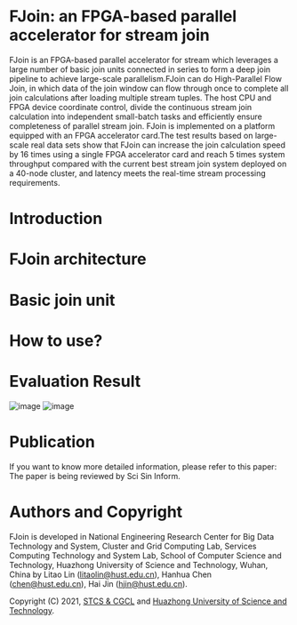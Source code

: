 # FJoin: an FPGA-based parallel accelerator for stream join

FJoin is an FPGA-based parallel accelerator for stream which leverages a large number of basic join units connected in series to form a deep join pipeline to achieve large-scale parallelism.FJoin can do High-Parallel Flow Join, in which data of the join window can flow through once to complete all join calculations after loading multiple stream tuples. The host CPU and FPGA device coordinate control, divide the continuous stream join calculation into independent small-batch tasks and efficiently ensure completeness of parallel stream join.  FJoin is implemented on a platform equipped with an FPGA accelerator card.The test results based on large-scale real data sets show that FJoin can increase the join calculation speed by 16 times using a single FPGA accelerator card and reach 5 times system throughput compared with the current best stream join system deployed on a 40-node cluster, and latency meets the real-time stream processing requirements.

# Introduction

# FJoin architecture

# Basic join unit

# How to use?

# Evaluation Result
![image](FJoin/images/FJoin_img_evaluation1.PNG)
![image](FJoin/images/FJoin_img_evaluation2.PNG)
# Publication
If you want to know more detailed information, please refer to this paper:  
The paper is being reviewed by Sci Sin Inform.

# Authors and Copyright
FJoin is developed in National Engineering Research Center for Big Data Technology and System, Cluster and Grid Computing Lab, Services Computing Technology and System Lab, School of Computer Science and Technology, Huazhong University of Science and Technology, Wuhan, China by Litao Lin (litaolin@hust.edu.cn), Hanhua Chen (chen@hust.edu.cn), Hai Jin (hjin@hust.edu.cn).

Copyright (C) 2021, [STCS & CGCL](http://grid.hust.edu.cn/) and [Huazhong University of Science and Technology](https://www.hust.edu.cn/).
